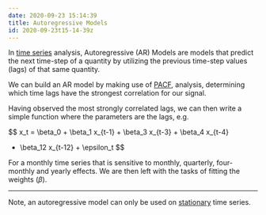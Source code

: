 ```yaml
---
date: 2020-09-23 15:14:39
title: Autoregressive Models
id: 2020-09-23t15-14-39z
---
```


In [time series](./2020-09-23t15-18-55z.md) analysis, Autoregressive (AR)
Models are models that predict the next time-step of a quantity by utilizing
the previous time-step values (lags) of that same quantity.

We can build an AR model by making use of [PACF](./2020-09-28t19-43-17z.md),
analysis, determining which time lags have the strongest correlation for our
signal.

Having observed the most strongly correlated lags, we can then write a simple
function where the parameters are the lags, e.g.

$$
x_t = \beta_0 + \beta_1 x_{t-1} + \beta_3 x_{t-3} + \beta_4 x_{t-4}
+ \beta_12 x_{t-12} + \epsilon_t
$$

For a monthly time series that is sensitive to monthly, quarterly, four-monthly
and yearly effects. We are then left with the tasks of fitting the weights
($\beta$).

---

Note, an autoregressive model can only be used on
[stationary](./2020-09-29t13-59-43z.md) time series.
